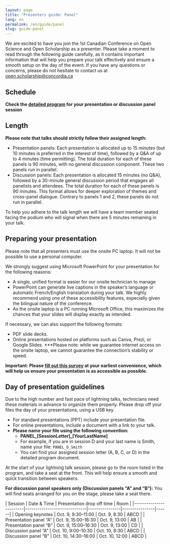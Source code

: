 ```yaml
---
layout: page
title: "Presenters guide: Panel"
lang: en
permalink: /en/guide/panel
slug: guide-panel
---
```

We are excited to have you join the 1st Canadian Conference on Open Science and Open Scholarship as a presenter. Please take a moment to read through the following guide carefully, as it contains important information that will help you prepare your talk effectively and ensure a smooth setup on the day of the event. If you have any questions or concerns, please do not hesitate to contact us at <open.scholarship@concordia.ca>

## Schedule

**Check the [detailed program](/assets/files/detailed_program_sep17.pdf) for your presentation or discussion panel session**

## Length

**Please note that talks should strictly follow their assigned length:**

- Presentation panels: Each presentation is allocated up to 15 minutes (but 10 minutes is preferred in the interest of time), followed by a Q&A of up to 4 minutes (time permitting). The total duration for each of these panels is 90 minutes, with no general discussion component. These two panels run in parallel.
- Discussion panels: Each presentation is allocated 15 minutes (no Q&A), followed by a 30-minute general discussion period that engages all panelists and attendees. The total duration for each of these panels is 90 minutes. This format allows for deeper exploration of themes and cross-panel dialogue. Contrary to panels 1 and 2, these panels do not run in parallel.

To help you adhere to the talk length we will have a team member seated facing the podium who will signal when there are 5 minutes remaining in your talk.

## Preparing your presentation

Please note that all presenters must use the onsite PC laptop. It will not be possible to use a personal computer.

We strongly suggest using Microsoft PowerPoint for your presentation for the following reasons:

- A single, unified format is easier for our onsite technician to manage
- PowerPoint can generate live captions in the speaker’s language or automatic French/English translation during your talk. We highly recommend using one of these accessibility features, especially given the bilingual nature of the conference.
- As the onsite laptop is a PC running Microsoft Office, this maximizes the chances that your slides will display exactly as intended.

If necessary, we can also support the following formats:

- PDF slide decks.
- Online presentations hosted on platforms such as Canva, Prezi, or Google Slides. ***Please note: while we guarantee internet access on the onsite laptop, we cannot guarantee the connection’s stability or speed.

**Important: Please [fill out this survey](https://forms.office.com/Pages/ResponsePage.aspx?id=hfFpVS_SE06YUM5bGrzS6FarOhuMhHBGpCCFjd9FzdlUNVFKT1ZHTFY4VDNOMzVMUUpQM040OTJGMC4u) at your earliest convenience, which will help us ensure your presentation is as accessible as possible.**

## Day of presentation guidelines

Due to the high number and fast pace of lightning talks, technicians need these materials in advance to organize them properly. Please drop off your files the day of your presentations, using a USB key.

- For standard presentations (PPT) include your presentation file.
- For online presentations, include a document with a link to your talk.
- **Please name your file using the following convention:**
  - **PANEL_[SessionLetter]_[YourLastName]**
  - For example, if you are in session D and your last name is Smith, name your file: `PANEL_D_Smith`
  - You can find your assigned session letter (A, B, C, or D) in the detailed program document.

At the start of your lightning talk session, please go to the room listed in the program, and take a seat at the front. This will help ensure a smooth and quick transition between speakers.

**For discussion panel speakers only (Discussion panels “A” and “B”):** You will find seats arranged for you on the stage, please take a seat there.

| Session               | Date & Time                  | Presentation drop off time       | Room |
|------------------------|------------------------------|----------------|----------------|------|
| Opening keynotes   | Oct. 9, 9:30–11:00 | Oct. 9, 8:30    | ABCD  |
| Presentation panel “A”   | Oct. 9, 15:00–16:30 | Oct. 9, 13:00    | AB  |
| Presentation panel “B”   | Oct. 9, 15:00–16:30 | Oct. 9, 13:00    | CD  |
| Discussion panel “A”   | Oct. 10, 9:00–10:30 | Oct. 10, 8:30    | ABCD  |
| Discussion panel “B”   | Oct. 10, 14:30–16:00 | Oct. 10, 12:00    | ABCD  |
